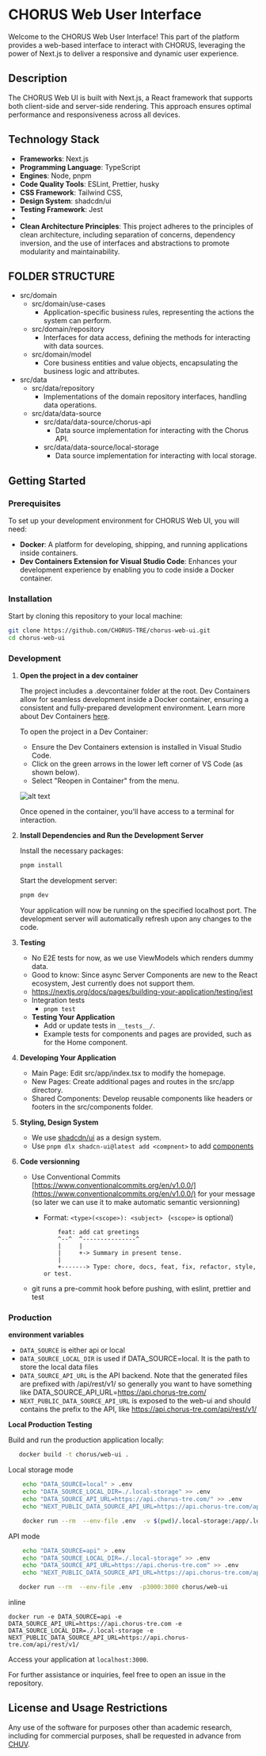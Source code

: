 # CHORUS Web User Interface

Welcome to the CHORUS Web User Interface! This part of the platform provides a web-based interface to interact with CHORUS, leveraging the power of Next.js to deliver a responsive and dynamic user experience.

## Description

The CHORUS Web UI is built with Next.js, a React framework that supports both client-side and server-side rendering. This approach ensures optimal performance and responsiveness across all devices.

## Technology Stack

- **Frameworks**: Next.js
- **Programming Language**: TypeScript
- **Engines**: Node, pnpm
- **Code Quality Tools**: ESLint, Prettier, husky
- **CSS Framework**: Tailwind CSS,
- **Design System**: shadcdn/ui
- **Testing Framework**: Jest
-
-  **Clean Architecture Principles**: This project adheres to the principles of clean architecture, including separation of concerns, dependency inversion, and the use of interfaces and abstractions to promote modularity and maintainability.

## FOLDER STRUCTURE
- src/domain
  - src/domain/use-cases
    - Application-specific business rules, representing the actions the system can perform.
  - src/domain/repository
    - Interfaces for data access, defining the methods for interacting with data sources.
  - src/domain/model
    - Core business entities and value objects, encapsulating the business logic and attributes.
- src/data
  - src/data/repository
    - Implementations of the domain repository interfaces, handling data operations.
  - src/data/data-source
    - src/data/data-source/chorus-api
      - Data source implementation for interacting with the Chorus API.
    - src/data/data-source/local-storage
      - Data source implementation for interacting with local storage.


## Getting Started

### Prerequisites

To set up your development environment for CHORUS Web UI, you will need:

- **Docker**: A platform for developing, shipping, and running applications inside containers.
- **Dev Containers Extension for Visual Studio Code**: Enhances your development experience by enabling you to code inside a Docker container.

### Installation

Start by cloning this repository to your local machine:

```bash
git clone https://github.com/CHORUS-TRE/chorus-web-ui.git
cd chorus-web-ui
```

### Development

1. **Open the project in a dev container**

   The project includes a .devcontainer folder at the root. Dev Containers allow for seamless development inside a Docker container, ensuring a consistent and fully-prepared development environment. Learn more about Dev Containers [here](https://code.visualstudio.com/docs/devcontainers/containers).

   To open the project in a Dev Container:

   - Ensure the Dev Containers extension is installed in Visual Studio Code.
   - Click on the green arrows in the lower left corner of VS Code (as shown below).
   - Select "Reopen in Container" from the menu.

   ![alt text](https://code.visualstudio.com/assets/docs/devcontainers/tutorial/remote-status-bar.png)

   Once opened in the container, you'll have access to a terminal for interaction.

2. **Install Dependencies and Run the Development Server**

   Install the necessary packages:

   ```bash
   pnpm install
   ```

   Start the development server:

   ```bash
   pnpm dev
   ```

   Your application will now be running on the specified localhost port. The development server will automatically refresh upon any changes to the code.

3. **Testing**

   -  No E2E tests for now, as we use ViewModels which renders dummy data.
     - Good to know: Since async Server Components are new to the React ecosystem, Jest currently does not support them.
     - https://nextjs.org/docs/pages/building-your-application/testing/jest
   - Integration tests
     - `pnpm test`
   - **Testing Your Application**
     - Add or update tests in `__tests__/`.
     - Example tests for components and pages are provided, such as for the Home component.

4. **Developing Your Application**

   - Main Page: Edit src/app/index.tsx to modify the homepage.
   - New Pages: Create additional pages and routes in the src/app directory.
   - Shared Components: Develop reusable components like headers or footers in the src/components folder.

5. **Styling, Design System**

	- We use [shadcdn/ui](https://ui.shadcn.com/) as a design system.
	- Use `pnpm dlx shadcn-ui@latest add <compnent>` to add [components](https://ui.shadcn.com/docs/components/accordion)

6. **Code versionning**

   - Use Conventional Commits [https://www.conventionalcommits.org/en/v1.0.0/](https://www.conventionalcommits.org/en/v1.0.0/) for your message (so later we can use it to make automatic semantic versionning)
     - Format: `<type>(<scope>): <subject> ` (`<scope>` is optional)


		```
			feat: add cat greetings
			^--^  ^---------------^
			|     |
			|     +-> Summary in present tense.
			|
			+-------> Type: chore, docs, feat, fix, refactor, style, or test.
		```
   - git runs a pre-commit hook before pushing, with eslint, prettier and test

### Production

**environment variables**

- `DATA_SOURCE` is either api or local
- `DATA_SOURCE_LOCAL_DIR` is used if DATA_SOURCE=local. It is the path to store the local data files
- `DATA_SOURCE_API_URL` is the API backend. Note that the generated files are prefixed with /api/rest/v1/ so generally you want to have something like
DATA_SOURCE_API_URL=https://api.chorus-tre.com/
- `NEXT_PUBLIC_DATA_SOURCE_API_URL` is exposed to the web-ui and should contains the prefix to the API, like https://api.chorus-tre.com/api/rest/v1/


 **Local Production Testing**

   Build and run the production application locally:

```bash
   docker build -t chorus/web-ui .
   ```



   Local storage mode

```bash
	echo "DATA_SOURCE=local" > .env
	echo "DATA_SOURCE_LOCAL_DIR=./.local-storage" >> .env
	echo "DATA_SOURCE_API_URL=https://api.chorus-tre.com/" >> .env
	echo "NEXT_PUBLIC_DATA_SOURCE_API_URL=https://api.chorus-tre.com/api/rest/v1/" >> .env

	docker run --rm  --env-file .env  -v $(pwd)/.local-storage:/app/.local-storage  -p3000:3000 chorus/web-ui
 ```

   API mode

```bash
	echo "DATA_SOURCE=api" > .env
	echo "DATA_SOURCE_LOCAL_DIR=./.local-storage" >> .env
	echo "DATA_SOURCE_API_URL=https://api.chorus-tre.com" >> .env
	echo "NEXT_PUBLIC_DATA_SOURCE_API_URL=https://api.chorus-tre.com/api/rest/v1/" >> .env

   docker run --rm  --env-file .env  -p3000:3000 chorus/web-ui
```

inline

`docker run -e DATA_SOURCE=api -e DATA_SOURCE_API_URL=https://api.chorus-tre.com -e DATA_SOURCE_LOCAL_DIR=./.local-storage -e NEXT_PUBLIC_DATA_SOURCE_API_URL=https://api.chorus-tre.com/api/rest/v1/`


   Access your application at `localhost:3000`.

For further assistance or inquiries, feel free to open an issue in the repository.

## License and Usage Restrictions

Any use of the software for purposes other than academic research, including for commercial purposes, shall be requested in advance from [CHUV](mailto:pactt.legal@chuv.ch).
